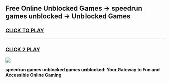
## Free Online Unblocked Games → speedrun games unblocked → Unblocked Games
<h3>
<a href="https://premium.freeplayer.one?title=speedrun_games_unblocked&ref=21F">CLICK TO PLAY</a></h3>
<hr>

<h3>
<a href="https://premium.freeplayer.one?title=speedrun_games_unblocked&ref=21F">CLICK 2 PLAY</a>
  
</h3>

<a href="https://premium.freeplayer.one?title=speedrun_games_unblocked&ref=21F/"><img src="https://clearcache.store/games.png"></a>


**speedrun games unblocked games unblocked: Your Gateway to Fun and Accessible Online Gaming**
